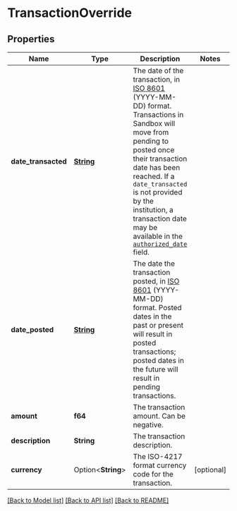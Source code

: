 # TransactionOverride

## Properties

Name | Type | Description | Notes
------------ | ------------- | ------------- | -------------
**date_transacted** | [**String**](string.md) | The date of the transaction, in [ISO 8601](https://wikipedia.org/wiki/ISO_8601) (YYYY-MM-DD) format. Transactions in Sandbox will move from pending to posted once their transaction date has been reached. If a `date_transacted` is not provided by the institution, a transaction date may be available in the [`authorized_date`](https://plaid.com/docs/api/products/transactions/#transactions-get-response-transactions-authorized-date) field. | 
**date_posted** | [**String**](string.md) | The date the transaction posted, in [ISO 8601](https://wikipedia.org/wiki/ISO_8601) (YYYY-MM-DD) format. Posted dates in the past or present will result in posted transactions; posted dates in the future will result in pending transactions. | 
**amount** | **f64** | The transaction amount. Can be negative. | 
**description** | **String** | The transaction description. | 
**currency** | Option<**String**> | The ISO-4217 format currency code for the transaction. | [optional]

[[Back to Model list]](../README.md#documentation-for-models) [[Back to API list]](../README.md#documentation-for-api-endpoints) [[Back to README]](../README.md)


